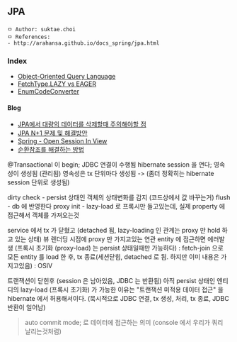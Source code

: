 ## JPA

```
ㅁ Author: suktae.choi
ㅁ References:
- http://arahansa.github.io/docs_spring/jpa.html
```

### Index
- [Object-Oriented Query Language](object-oriented-query-language)
- [FetchType.LAZY vs EAGER](lazy-eager)
- [EnumCodeConverter](enum-code-converter)

#### Blog
- [JPA에서 대량의 데이터를 삭제할때 주의해야할 점](https://jojoldu.tistory.com/235)
- [JPA N+1 문제 및 해결방안](https://jojoldu.tistory.com/165)
- [Spring - Open Session In View](http://kingbbode.tistory.com/27)
- [순환참조를 해결하는 방법](http://binarycube.tistory.com/1)


@Transactional 이 begin; JDBC 연결이 수행됨
hibernate session 을 연다; 영속성이 생성됨 (관리됨)
영속성은 tx 단위마다 생성됨 -> (좀더 정확히는 hibernate session 단위로 생성됨)

dirty check - persist 상태인 객체의 상태변화를 감지 (코드상에서 값 바꾸는거)
flush - db 에 반영한다
proxy init - lazy-load 로 프록시만 들고있는데, 실제 property 에 접근해서 객체를 가져오는것

service 에서 tx 가 닫혔고 (detached 됨, lazy-loading 인 관계는 proxy 만 hold 하고 있는 상태)
뷰 렌더딩 시점에 proxy 만 가지고있는 연관 entity 에 접근하면 에러발생 (프록시 초기화 (proxy-load) 는 persist 상태일때만 가능하다)
: fetch-join 으로 모든 entity 를 load 한 후, tx 종료(세션닫힘, detached 로 됨. 하지만 이미 내용은 가지고있음)
: OSIV

트랜잭션이 닫힌후 (session 은 남아있음, JDBC 는 반환됨) 아직 persist 상태인 엔티디의 lazy-load (프록시 초기화) 가 가능한 이유는
"트랜잭션 미적용 데이터 접근" 을 hibernate 에서 허용해서이다. (묵시적으로 JDBC 연결, tx 생성, 처리, tx 종료, JDBC 반환이 일어남)
> auto commit mode; 로 데이터에 접근하는 의미 (console 에서 우리가 쿼리 날리는것처럼)

